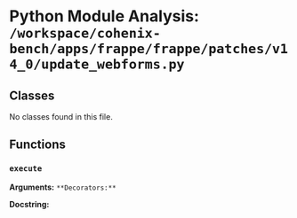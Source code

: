 # Python Module Analysis: `/workspace/cohenix-bench/apps/frappe/frappe/patches/v14_0/update_webforms.py`

## Classes

No classes found in this file.


## Functions

### `execute`
**Arguments:** ``
**Decorators:** ``

**Docstring:**
```

```


